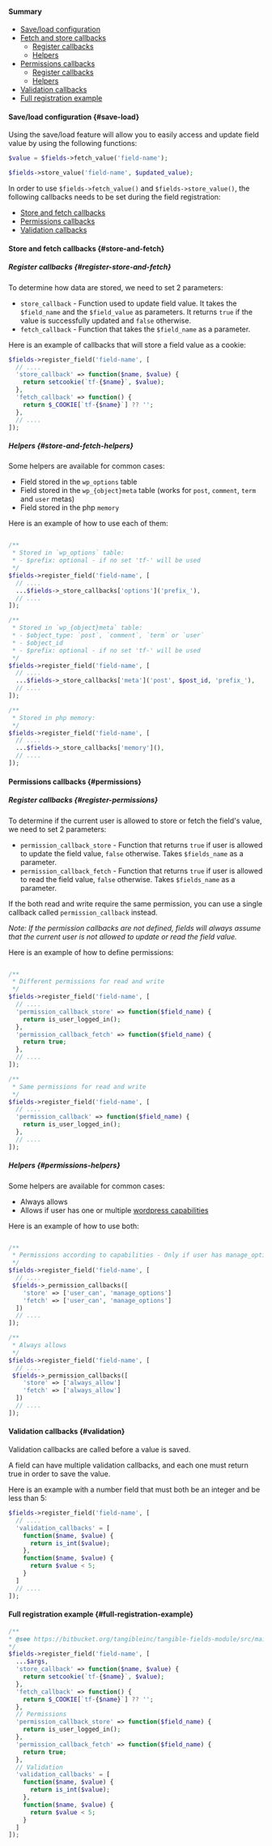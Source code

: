 #### Summary

- [Save/load configuration](#save-load)
- [Fetch and store callbacks](#store-and-fetch)
  - [Register callbacks](#register-store-and-fetch)
  - [Helpers](#store-and-fetch-helpers)
- [Permissions callbacks](#permissions)
  - [Register callbacks](#register-permissions)
  - [Helpers](#permissions-helpers)
- [Validation callbacks](#validation)
- [Full registration example](#full-registration-example)

#### Save/load configuration {#save-load}

Using the save/load feature will allow you to easily access and update field value by using the following functions:
```php
$value = $fields->fetch_value('field-name');
```
```php
$fields->store_value('field-name', $updated_value);
```

In order to use `$fields->fetch_value()` and `$fields->store_value()`, the following callbacks needs to be set during the field registration:
- [Store and fetch callbacks](#store-and-fetch)
- [Permissions callbacks](#permissions)
- [Validation callbacks](#validation)

#### Store and fetch callbacks {#store-and-fetch}

##### Register callbacks {#register-store-and-fetch}

To determine how data are stored, we need to set 2 parameters:
- `store_callback` - Function used to update field value. It takes the `$field_name` and the `$field_value` as parameters. It returns `true` if the value is successfully updated and `false` otherwise.
- `fetch_callback` - Function that takes the `$field_name` as a parameter.

Here is an example of callbacks that will store a field value as a cookie:
```php
$fields->register_field('field-name', [
  // ....
  'store_callback' => function($name, $value) {
    return setcookie(`tf-{$name}`, $value);
  },
  'fetch_callback' => function() {
    return $_COOKIE[`tf-{$name}`] ?? '';
  },
  // ....
]);
```

##### Helpers {#store-and-fetch-helpers}

Some helpers are available for common cases:
- Field stored in the `wp_options` table 
- Field stored in the `wp_{object}meta` table (works for `post`, `comment`, `term` and `user` metas) 
- Field stored in the php `memory` 

Here is an example of how to use each of them:
```php

/**
 * Stored in `wp_options` table:
 * - $prefix: optional - if no set 'tf-' will be used
 */
$fields->register_field('field-name', [
  // ....
  ...$fields->_store_callbacks['options']('prefix_'),
  // ....
]);

/**
 * Stored in `wp_{object}meta` table:
 * - $object_type: `post`, `comment`, `term` or `user`
 * - $object_id
 * - $prefix: optional - if no set 'tf-' will be used
 */ 
$fields->register_field('field-name', [
  // ....
  ...$fields->_store_callbacks['meta']('post', $post_id, 'prefix_'),
  // ....
]);

/**
 * Stored in php memory:
 */ 
$fields->register_field('field-name', [
  // ....
  ...$fields->_store_callbacks['memory'](),
  // ....
]);
```

#### Permissions callbacks {#permissions}

##### Register callbacks {#register-permissions}

To determine if the current user is allowed to store or fetch the field's value, we need to set 2 parameters:
- `permission_callback_store` - Function that returns `true` if user is allowed to update the field value, `false` otherwise. Takes `$fields_name` as a parameter.
- `permission_callback_fetch` - Function that returns `true` if user is allowed to read the field value, `false` otherwise. Takes `$fields_name` as a parameter.

If the both read and write require the same permission, you can use a single callback called `permission_callback` instead. 

_Note: If the permission callbacks are not defined, fields will always assume that the current user is not allowed to update or read the field value._

Here is an example of how to define permissions:
```php

/**
 * Different permissions for read and write
 */ 
$fields->register_field('field-name', [
  // ....
  'permission_callback_store' => function($field_name) {
    return is_user_logged_in();
  },
  'permission_callback_fetch' => function($field_name) {
    return true;
  },
  // ....
]);

/**
 * Same permissions for read and write
 */ 
$fields->register_field('field-name', [
  // ....
  'permission_callback' => function($field_name) {
    return is_user_logged_in();
  },
  // ....
]);
```

##### Helpers {#permissions-helpers}

Some helpers are available for common cases:

- Always allows
- Allows if user has one or multiple [wordpress capabilities](https://wordpress.org/documentation/article/roles-and-capabilities/#capabilities)

Here is an example of how to use both:
```php

/**
 * Permissions according to capabilities - Only if user has manage_options capability 
 */ 
$fields->register_field('field-name', [
  // ....
 $fields->_permission_callbacks([
    'store' => ['user_can', 'manage_options']  
    'fetch' => ['user_can', 'manage_options']
  ])
  // ....
]);

/**
 * Always allows
 */ 
$fields->register_field('field-name', [
  // ....
 $fields->_permission_callbacks([
    'store' => ['always_allow']  
    'fetch' => ['always_allow']
  ])
  // ....
]);
```

#### Validation callbacks {#validation}

Validation callbacks are called before a value is saved.

A field can have multiple validation callbacks, and each one must return true in order to save the value.

Here is an example with a number field that must both be an integer and be less than 5:
```php
$fields->register_field('field-name', [
  // ....
  'validation_callbacks' = [
    function($name, $value) {
      return is_int($value);
    },
    function($name, $value) {
      return $value < 5;
    }
  ]
  // ....
]);
```

#### Full registration example {#full-registration-example}

```php
/**
* @see https://bitbucket.org/tangibleinc/tangible-fields-module/src/main/store.php
*/
$fields->register_field('field-name', [
  ...$args,
  'store_callback' => function($name, $value) {
    return setcookie(`tf-{$name}`, $value);
  },
  'fetch_callback' => function() {
    return $_COOKIE[`tf-{$name}`] ?? '';
  },
  // Permissions
  'permission_callback_store' => function($field_name) {
    return is_user_logged_in();
  },
  'permission_callback_fetch' => function($field_name) {
    return true;
  },
  // Validation
  'validation_callbacks' = [
    function($name, $value) {
      return is_int($value);
    },
    function($name, $value) {
      return $value < 5;
    }
  ]
]);
```

